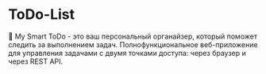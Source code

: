 # ToDo-List
🚀 My Smart ToDo - это ваш персональный органайзер, который поможет следить за выполнением задач.
Полнофункциональное веб-приложение для управления задачами с двумя точками доступа: через браузер и через REST API.
